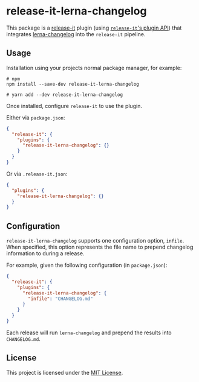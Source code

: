 # release-it-lerna-changelog

This package is a [release-it](https://github.com/release-it/release-it) plugin
(using [`release-it`'s plugin
API](https://github.com/release-it/release-it/tree/master/docs/plugins)) that
integrates [lerna-changelog](https://github.com/lerna/lerna-changelog) into the
`release-it` pipeline.

## Usage

Installation using your projects normal package manager, for example:

```
# npm
npm install --save-dev release-it-lerna-changelog

# yarn add --dev release-it-lerna-changelog
```

Once installed, configure `release-it` to use the plugin. 

Either via `package.json`:

```json
{
  "release-it": {
    "plugins": {
      "release-it-lerna-changelog": {}
    }
  }
}
```

Or via `.release-it.json`:

```json
{
  "plugins": {
    "release-it-lerna-changelog": {}
  }
}
```

## Configuration

`release-it-lerna-changelog` supports one configuration option, `infile`. When
specified, this option represents the file name to prepend changelog
information to during a release.

For example, given the following configuration (in `package.json`):

```json
{
  "release-it": {
    "plugins": {
      "release-it-lerna-changelog": {
        "infile": "CHANGELOG.md"
      }
    }
  }
}
```

Each release will run `lerna-changelog` and prepend the results into `CHANGELOG.md`.

## License

This project is licensed under the [MIT License](LICENSE.md).
